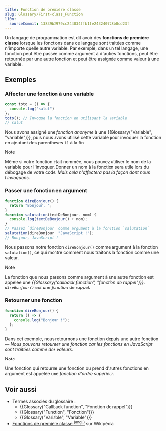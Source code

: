 ```yaml
---
title: Fonction de première classe
slug: Glossary/First-class_Function
l10n:
  sourceCommit: 13839b2979cc244034ffb1fe243240778b0cd23f
---
```


Un langage de programmation est dit avoir des **fonctions de première classe** lorsque les fonctions dans ce langage sont traitées comme n'importe quelle autre variable. Par exemple, dans un tel langage, une fonction peut être passée comme argument à d'autres fonctions, peut être retournée par une autre fonction et peut être assignée comme valeur à une variable.

## Exemples

### Affecter une fonction à une variable

```js
const toto = () => {
  console.log("salut");
};
toto(); // Invoque la fonction en utilisant la variable
// salut
```

Nous avons assigné une _fonction anonyme_ à une {{Glossary("Variable", "variable")}}, puis nous avons utilisé cette variable pour invoquer la fonction en ajoutant des parenthèses `()` à la fin.

> [!NOTE]
> Même si votre fonction était nommée, vous pouvez utiliser le nom de la variable pour l'invoquer. Donner un nom à la fonction sera utile lors du débogage de votre code. _Mais cela n'affectera pas la façon dont nous l'invoquons._

### Passer une fonction en argument

```js
function direBonjour() {
  return "Bonjour, ";
}
function salutation(textDeBonjour, nom) {
  console.log(textDeBonjour() + nom);
}
// Passez `direBonjour` comme argument à la fonction `salutation`
salutation(direBonjour, "JavaScript !");
// Bonjour, JavaScript !
```

Nous passons notre fonction `direBonjour()` comme argument à la fonction `salutation()`, ce qui montre comment nous traitons la fonction comme une valeur.

> [!NOTE]
> La fonction que nous passons comme argument à une autre fonction est appelée une _{{Glossary("callback function", "fonction de rappel")}}_. _`direBonjour()` est une fonction de rappel._

### Retourner une fonction

```js
function direBonjour() {
  return () => {
    console.log("Bonjour !");
  };
}
```

Dans cet exemple, nous retournons une fonction depuis une autre fonction — _Nous pouvons retourner une fonction car les fonctions en JavaScript sont traitées comme des valeurs._

> [!NOTE]
> Une fonction qui retourne une fonction ou prend d'autres fonctions en argument est appelée une _fonction d'ordre supérieur_.

## Voir aussi

- Termes associés du glossaire&nbsp;:
  - {{Glossary("Callback function", "Fonction de rappel")}}
  - {{Glossary("Function", "Fonction")}}
  - {{Glossary("Variable", "Variable")}}
- [Fonctions de première classe <sup>(angl.)</sup>](https://en.wikipedia.org/wiki/First-class_function) sur Wikipédia
